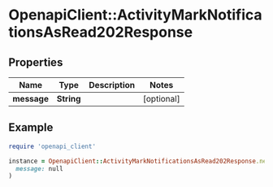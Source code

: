 # OpenapiClient::ActivityMarkNotificationsAsRead202Response

## Properties

| Name | Type | Description | Notes |
| ---- | ---- | ----------- | ----- |
| **message** | **String** |  | [optional] |

## Example

```ruby
require 'openapi_client'

instance = OpenapiClient::ActivityMarkNotificationsAsRead202Response.new(
  message: null
)
```

